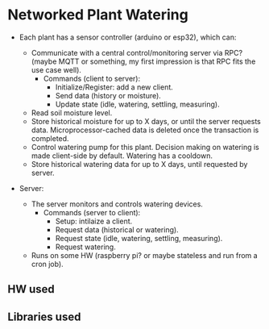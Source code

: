 # Networked Plant Watering 

- Each plant has a sensor controller (arduino or esp32), which can:
    - Communicate with a central control/monitoring server via RPC? (maybe MQTT or something, my first impression is that RPC fits the use case well). 
        - Commands (client to server):
            - Initialize/Register: add a new client.
            - Send data (history or moisture).
            - Update state (idle, watering, settling, measuring).
    - Read soil moisture level.
    - Store historical moisture for up to X days, or until the server requests data.  Microprocessor-cached data is deleted once the transaction is completed.
    - Control watering pump for this plant. Decision making on watering is made client-side by default. Watering has a cooldown.
    - Store historical watering data for up to X days, until requested by server.
 
- Server:
    - The server monitors and controls watering devices.
        - Commands (server to client):
            - Setup: intilaize a client.
            - Request data (historical or watering).
            - Request state (idle, watering, settling, measuring).
            - Request watering. 
    - Runs on some HW (raspberry pi? or maybe stateless and run from a cron job).

## HW used
## Libraries used
